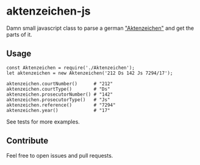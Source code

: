 # aktenzeichen-js

Damn small javascript class to parse a german ["Aktenzeichen"](https://de.wikipedia.org/wiki/Aktenzeichen_(Deutschland)) and get the parts of it.

## Usage

    const Aktenzeichen = require('./Aktenzeichen');
    let aktenzeichen = new Aktenzeichen('212 Ds 142 Js 7294/17');
    
    aktenzeichen.courtNumber()      # "212"
    aktenzeichen.courtType()        # "Ds"
    aktenzeichen.prosecutorNumber() # "142"
    aktenzeichen.prosecutorType()   # "Js"
    aktenzeichen.reference()        # "7294"
    aktenzeichen.year()             # "17"

See tests for more examples.

## Contribute

Feel free to open issues and pull requests.
